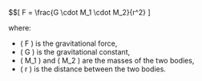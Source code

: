 $$\[ F = \frac{G \cdot M_1 \cdot M_2}{r^2} \]

where:
- \( F \) is the gravitational force,
- \( G \) is the gravitational constant,
- \( M_1 \) and \( M_2 \) are the masses of the two bodies,
- \( r \) is the distance between the two bodies.
